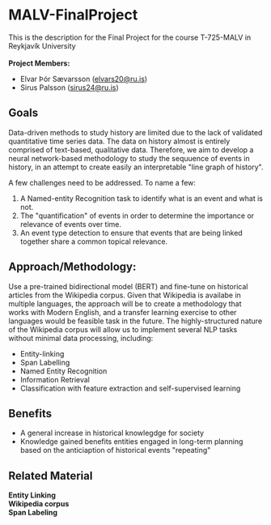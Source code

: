 # MALV-FinalProject
This is the description for the Final Project for the course T-725-MALV in Reykjavík University<br>
<br>
**Project Members:**
- Elvar Þór Sævarsson (elvars20@ru.is)
- Sirus Palsson (sirus24@ru.is)

## Goals
Data-driven methods to study history are limited due to the lack of validated quantitative time series data. The data on history almost is entirely comprised of text-based, qualitative data. Therefore, we aim to develop a neural network-based methodology to study the sequuence of events in history, in an attempt to create easily an interpretable "line graph of history".

A few challenges need to be addressed. To name a few:
1. A Named-entity Recognition task to identify what is an event and what is not. 
2. The "quantification" of events in order to determine the importance or relevance of events over time.
3. An event type detection to ensure that events that are being linked together share a common topical relevance.

## Approach/Methodology:
Use a pre-trained bidirectional model (BERT) and fine-tune on historical articles from the Wikipedia corpus. Given that Wikipedia is availabe in multiple languages, the approach will be to create a methodology that works with Modern English, and a transfer learning exercise to other languages would be feasible task in the future. The highly-structured nature of the Wikipedia corpus will allow us to implement several NLP tasks without minimal data processing, including:
- Entity-linking
- Span Labelling
- Named Entity Recognition
- Information Retrieval
- Classification with feature extraction and self-supervised learning

## Benefits
- A general increase in historical knowlegdge for society
- Knowledge gained benefits entities engaged in long-term planning based on the anticiaption of historical events "repeating"





## Related Material
**Entity Linking**<br>
**Wikipedia corpus**<br>
**Span Labeling** <br>
